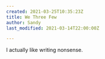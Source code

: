 ```yaml
---
created: 2021-03-25T10:35:23Z
title: We Three Few
author: Sandy
last_modified: 2021-03-14T22:00:00Z

---
```

I actually like writing nonsense.
